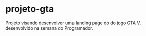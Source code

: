 # projeto-gta
Projeto visando desenvolver uma landing page do do jogo GTA V, desenvolvido na semana do Programador.
